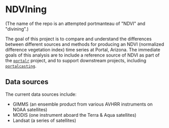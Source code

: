 # NDVIning

(The name of the repo is an attempted portmanteau of "NDVI" and "divining".)

The goal of this project is to compare and understand the differences between different sources and methods for producing an NDVI (normalized difference vegetation index) time series at Portal, Arizona. The immediate goals of this analysis are to include a reference source of NDVI as part of the [`portalr`](https://github.com/weecology/portalr) project, and to support downstream projects, including [`portalcasting`](https://github.com/weecology/portalcasting).

## Data sources

The current data sources include:
* GIMMS (an ensemble product from various AVHRR instruments on NOAA satellites)
* MODIS (one instrument aboard the Terra & Aqua satellites)
* Landsat (a series of satellites)